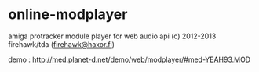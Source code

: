 online-modplayer
================

amiga protracker module player for web audio api
(c) 2012-2013 firehawk/tda  (firehawk@haxor.fi)

demo : http://med.planet-d.net/demo/web/modplayer/#med-YEAH93.MOD
